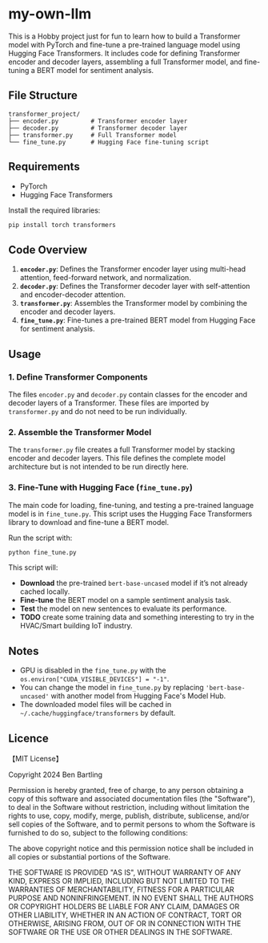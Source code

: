 # my-own-llm

This is a Hobby project just for fun to learn how to build a Transformer model with PyTorch and fine-tune a pre-trained language model using Hugging Face Transformers. It includes code for defining Transformer encoder and decoder layers, assembling a full Transformer model, and fine-tuning a BERT model for sentiment analysis.

## File Structure

```plaintext
transformer_project/
├── encoder.py         # Transformer encoder layer
├── decoder.py         # Transformer decoder layer
├── transformer.py     # Full Transformer model
└── fine_tune.py       # Hugging Face fine-tuning script
```

## Requirements

- PyTorch
- Hugging Face Transformers

Install the required libraries:

```bash
pip install torch transformers
```

## Code Overview

1. **`encoder.py`**: Defines the Transformer encoder layer using multi-head attention, feed-forward network, and normalization.
2. **`decoder.py`**: Defines the Transformer decoder layer with self-attention and encoder-decoder attention.
3. **`transformer.py`**: Assembles the Transformer model by combining the encoder and decoder layers.
4. **`fine_tune.py`**: Fine-tunes a pre-trained BERT model from Hugging Face for sentiment analysis.

## Usage

### 1. Define Transformer Components

The files `encoder.py` and `decoder.py` contain classes for the encoder and decoder layers of a Transformer. These files are imported by `transformer.py` and do not need to be run individually.

### 2. Assemble the Transformer Model

The `transformer.py` file creates a full Transformer model by stacking encoder and decoder layers. This file defines the complete model architecture but is not intended to be run directly here.

### 3. Fine-Tune with Hugging Face (`fine_tune.py`)

The main code for loading, fine-tuning, and testing a pre-trained language model is in `fine_tune.py`. This script uses the Hugging Face Transformers library to download and fine-tune a BERT model.

Run the script with:

```bash
python fine_tune.py
```

This script will:
- **Download** the pre-trained `bert-base-uncased` model if it’s not already cached locally.
- **Fine-tune** the BERT model on a sample sentiment analysis task.
- **Test** the model on new sentences to evaluate its performance.
- **TODO** create some training data and something interesting to try in the HVAC/Smart building IoT industry.


## Notes

- GPU is disabled in the `fine_tune.py` with the `os.environ["CUDA_VISIBLE_DEVICES"] = "-1"`.
- You can change the model in `fine_tune.py` by replacing `'bert-base-uncased'` with another model from Hugging Face's Model Hub.
- The downloaded model files will be cached in `~/.cache/huggingface/transformers` by default.


## Licence

【MIT License】

Copyright 2024 Ben Bartling

Permission is hereby granted, free of charge, to any person obtaining a copy of this software and associated documentation files (the "Software"), to deal in the Software without restriction, including without limitation the rights to use, copy, modify, merge, publish, distribute, sublicense, and/or sell copies of the Software, and to permit persons to whom the Software is furnished to do so, subject to the following conditions:

The above copyright notice and this permission notice shall be included in all copies or substantial portions of the Software.

THE SOFTWARE IS PROVIDED "AS IS", WITHOUT WARRANTY OF ANY KIND, EXPRESS OR IMPLIED, INCLUDING BUT NOT LIMITED TO THE WARRANTIES OF MERCHANTABILITY, FITNESS FOR A PARTICULAR PURPOSE AND NONINFRINGEMENT. IN NO EVENT SHALL THE AUTHORS OR COPYRIGHT HOLDERS BE LIABLE FOR ANY CLAIM, DAMAGES OR OTHER LIABILITY, WHETHER IN AN ACTION OF CONTRACT, TORT OR OTHERWISE, ARISING FROM, OUT OF OR IN CONNECTION WITH THE SOFTWARE OR THE USE OR OTHER DEALINGS IN THE SOFTWARE.
